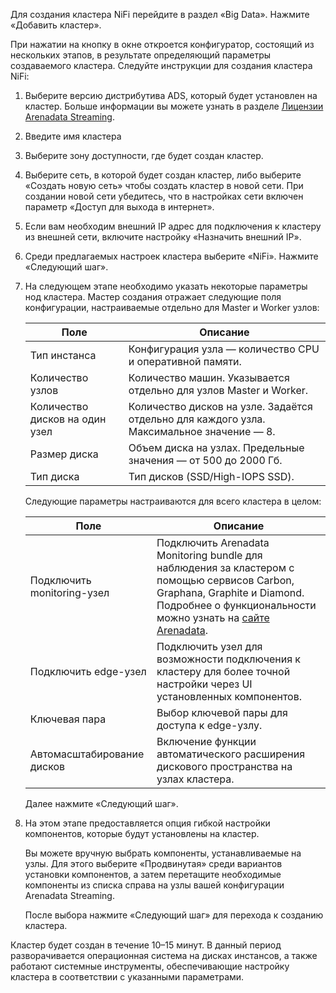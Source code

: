 Для создания кластера NiFi перейдите в раздел «Big Data». Нажмите «Добавить кластер».

При нажатии на кнопку в окне откроется конфигуратор, состоящий из нескольких этапов, в результате определяющий параметры создаваемого кластера. Следуйте инструкции для создания кластера NiFi:

1. Выберите версию дистрибутива ADS, который будет установлен на кластер. Больше информации вы можете узнать в разделе [Лицензии Arenadata Streaming](../../concepts/types/).
1. Введите имя кластера
1. Выберите зону доступности, где будет создан кластер.
1. Выберите сеть, в которой будет создан кластер, либо выберите «Создать новую сеть» чтобы создать кластер в новой сети. При создании новой сети убедитесь, что в настройках сети включен параметр «Доступ для выхода в интернет».
1. Если вам необходим внешний IP адрес для подключения к кластеру из внешней сети, включите настройку «Назначить внешний IP».
1. Среди предлагаемых настроек кластера выберите «NiFi». Нажмите «Следующий шаг».
1. На следующем этапе необходимо указать некоторые параметры нод кластера. Мастер создания отражает следующие поля конфигурации, настраиваемые отдельно для Master и Worker узлов:

    | Поле           | Описание |
    |--------------------------------------|----------------------------------------|
    | Тип инстанса        | Конфигурация узла — количество CPU и оперативной памяти. |
    | Количество узлов  | Количество машин. Указывается отдельно для узлов Master и Worker. |
    | Количество дисков на один узел | Количество дисков на узле. Задаётся отдельно для каждого узла. Максимальное значение — 8. |
    | Размер диска | Объем диска на узлах. Предельные значения — от 500 до 2000 Гб. |
    | Тип диска  | Тип дисков (SSD/High-IOPS SSD). |

    Следующие параметры настраиваются для всего кластера в целом:

    | Поле           | Описание |
    |--------------------------------------|----------------------------------------|
    | Подключить monitoring-узел | Подключить Arenadata Monitoring bundle для наблюдения за кластером с помощью сервисов Carbon, Graphana, Graphite и Diamond. Подробнее о функциональности можно узнать на [сайте Arenadata](https://docs.arenadata.io/mon/ru/index.html). |
    | Подключить edge-узел | Подключить узел для возможности подключения к кластеру для более точной настройки через UI установленных компонентов. |
    | Ключевая пара | Выбор ключевой пары для доступа к edge-узлу. |
    | Автомасштабирование дисков | Включение функции автоматического расширения дискового пространства на узлах кластера. |

    Далее нажмите «Следующий шаг».

1. На этом этапе предоставляется опция гибкой настройки компонентов, которые будут установлены на кластер.

    Вы можете вручную выбрать компоненты, устанавливаемые на узлы. Для этого выберите «Продвинутая» среди вариантов установки компонентов, а затем перетащите необходимые компоненты из списка справа на узлы вашей конфигурации Arenadata Streaming.

    После выбора нажмите «Следующий шаг» для перехода к созданию кластера.

Кластер будет создан в течение 10–15 минут. В данный период разворачивается операционная система на дисках инстансов, а также работают системные инструменты, обеспечивающие настройку кластера в соответствии с указанными параметрами.

